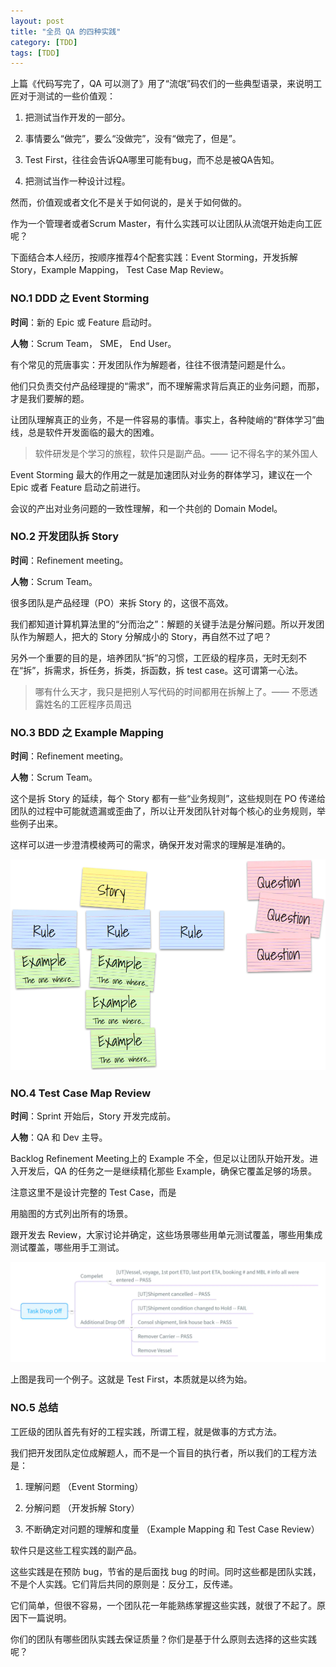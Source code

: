 ```yaml
---
layout: post
title: "全员 QA 的四种实践"
category: [TDD]
tags: [TDD]
---
```


上篇《代码写完了，QA 可以测了》用了“流氓”码农们的一些典型语录，来说明工匠对于测试的一些价值观：

1. 把测试当作开发的一部分。

1. 事情要么“做完”，要么“没做完”，没有“做完了，但是”。

1. Test First，往往会告诉QA哪里可能有bug，而不总是被QA告知。

1. 把测试当作一种设计过程。



然而，价值观或者文化不是关于如何说的，是关于如何做的。



作为一个管理者或者Scrum Master，有什么实践可以让团队从流氓开始走向工匠呢？



下面结合本人经历，按顺序推荐4个配套实践：Event Storming，开发拆解Story，Example Mapping， Test Case Map Review。



### NO.1 DDD 之 Event Storming
**时间**：新的 Epic 或 Feature 启动时。

**人物**：Scrum Team， SME， End User。



有个常见的荒唐事实：开发团队作为解题者，往往不很清楚问题是什么。



他们只负责交付产品经理提的“需求”，而不理解需求背后真正的业务问题，而那，才是我们要解的题。



让团队理解真正的业务，不是一件容易的事情。事实上，各种陡峭的“群体学习”曲线，总是软件开发面临的最大的困难。




> 软件研发是个学习的旅程，软件只是副产品。—— 记不得名字的某外国人



Event Storming 最大的作用之一就是加速团队对业务的群体学习，建议在一个 Epic 或者 Feature 启动之前进行。



会议的产出对业务问题的一致性理解，和一个共创的 Domain Model。



### NO.2 开发团队拆 Story
**时间**：Refinement meeting。

**人物**：Scrum Team。



很多团队是产品经理（PO）来拆 Story 的，这很不高效。



我们都知道计算机算法里的“分而治之”：解题的关键手法是分解问题。所以开发团队作为解题人，把大的 Story 分解成小的 Story，再自然不过了吧？



另外一个重要的目的是，培养团队“拆”的习惯，工匠级的程序员，无时无刻不在“拆”，拆需求，拆任务，拆类，拆函数，拆 test case。这可谓第一心法。


 
> 哪有什么天才，我只是把别人写代码的时间都用在拆解上了。——  不愿透露姓名的工匠程序员周迅



### NO.3 BDD 之 Example Mapping
**时间**：Refinement meeting。

**人物**：Scrum Team。



这个是拆 Story 的延续，每个 Story 都有一些“业务规则”，这些规则在 PO 传递给团队的过程中可能就遗漏或歪曲了，所以让开发团队针对每个核心的业务规则，举些例子出来。



这样可以进一步澄清模棱两可的需求，确保开发对需求的理解是准确的。

![Example Mapping](/uploads/202006/example_mapping.png)　　


### NO.4 Test Case Map Review
**时间**：Sprint 开始后，Story 开发完成前。

**人物**：QA 和 Dev 主导。



Backlog Refinement Meeting上的 Example 不全，但足以让团队开始开发。进入开发后，QA 的任务之一是继续精化那些 Example，确保它覆盖足够的场景。



注意这里不是设计完整的 Test Case，而是

用脑图的方式列出所有的场景。

跟开发去 Review，大家讨论并确定，这些场景哪些用单元测试覆盖，哪些用集成测试覆盖，哪些用手工测试。


![Test Outline](/uploads/202006/testcase_outline.png)



上图是我司一个例子。这就是 Test First，本质就是以终为始。



### NO.5 总结
工匠级的团队首先有好的工程实践，所谓工程，就是做事的方式方法。



我们把开发团队定位成解题人，而不是一个盲目的执行者，所以我们的工程方法是：

1. 理解问题 （Event Storming）

1. 分解问题 （开发拆解 Story）

1. 不断确定对问题的理解和度量 （Example Mapping 和 Test Case Review）



软件只是这些工程实践的副产品。



这些实践是在预防 bug，节省的是后面找 bug 的时间。同时这些都是团队实践，不是个人实践。它们背后共同的原则是：反分工，反传递。



它们简单，但很不容易，一个团队花一年能熟练掌握这些实践，就很了不起了。原因下一篇说明。



你们的团队有哪些团队实践去保证质量？你们是基于什么原则去选择的这些实践呢？